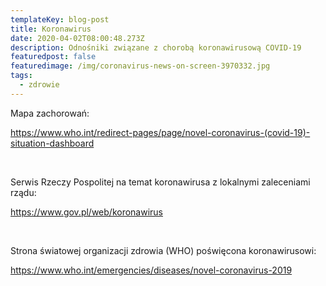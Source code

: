 ```yaml
---
templateKey: blog-post
title: Koronawirus
date: 2020-04-02T08:00:48.273Z
description: Odnośniki związane z chorobą koronawirusową COVID-19
featuredpost: false
featuredimage: /img/coronavirus-news-on-screen-3970332.jpg
tags:
  - zdrowie
---
```

Mapa zachorowań:

<https://www.who.int/redirect-pages/page/novel-coronavirus-(covid-19)-situation-dashboard>

<br/>

Serwis Rzeczy Pospolitej na temat koronawirusa z lokalnymi zaleceniami rządu:

<https://www.gov.pl/web/koronawirus>

<br/>

Strona światowej organizacji zdrowia (WHO) poświęcona koronawirusowi:

<https://www.who.int/emergencies/diseases/novel-coronavirus-2019>
